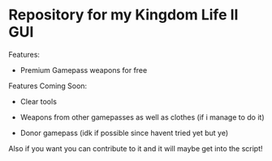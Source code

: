 # Repository for my Kingdom Life II GUI
Features:

- Premium Gamepass weapons for free

Features Coming Soon:

- Clear tools 

- Weapons from other gamepasses as well as clothes (if i manage to do it)

-  Donor gamepass (idk if possible since havent tried yet but ye)

Also if you want you can contribute to it and it will maybe get into the script!
